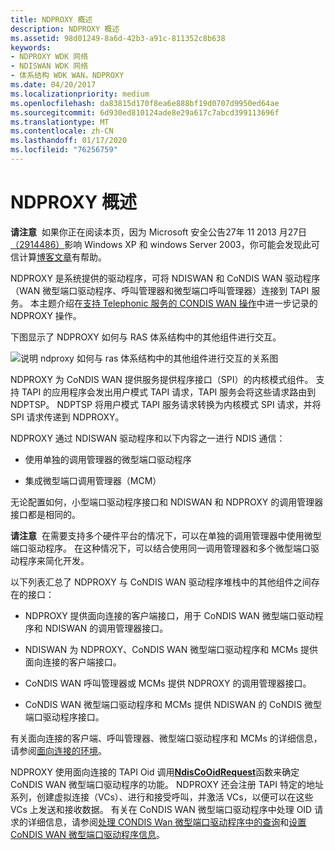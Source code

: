 ```yaml
---
title: NDPROXY 概述
description: NDPROXY 概述
ms.assetid: 98d01249-8a6d-42b3-a91c-811352c8b638
keywords:
- NDPROXY WDK 网络
- NDISWAN WDK 网络
- 体系结构 WDK WAN，NDPROXY
ms.date: 04/20/2017
ms.localizationpriority: medium
ms.openlocfilehash: da83815d170f8ea6e888bf19d0707d9950ed64ae
ms.sourcegitcommit: 6d930ed810124ade8e29a617c7abcd399113696f
ms.translationtype: MT
ms.contentlocale: zh-CN
ms.lasthandoff: 01/17/2020
ms.locfileid: "76256759"
---
```

# <a name="ndproxy-overview"></a>NDPROXY 概述

**请注意**  如果你正在阅读本页，因为 Microsoft 安全公告27年 11 2013 月27日[（2914486）](https://docs.microsoft.com/security-updates/SecurityAdvisories/2014/2914486)影响 Windows XP 和 windows Server 2003，你可能会发现此可信计算[博客文章](https://msrc-blog.microsoft.com/2013/11/27/microsoft-releases-security-advisory-2914486/)有帮助。

NDPROXY 是系统提供的驱动程序，可将 NDISWAN 和 CoNDIS WAN 驱动程序（WAN 微型端口驱动程序、呼叫管理器和微型端口呼叫管理器）连接到 TAPI 服务。 本主题介绍在[支持 Telephonic 服务的 CONDIS WAN 操作](https://docs.microsoft.com/windows-hardware/drivers/network/condis-wan-operations-that-support-telephonic-services)中进一步记录的 NDPROXY 操作。

下图显示了 NDPROXY 如何与 RAS 体系结构中的其他组件进行交互。

![说明 ndproxy 如何与 ras 体系结构中的其他组件进行交互的关系图](images/ndproxy.png)

NDPROXY 为 CoNDIS WAN 提供服务提供程序接口（SPI）的内核模式组件。 支持 TAPI 的应用程序会发出用户模式 TAPI 请求，TAPI 服务会将这些请求路由到 NDPTSP。 NDPTSP 将用户模式 TAPI 服务请求转换为内核模式 SPI 请求，并将 SPI 请求传递到 NDPROXY。

NDPROXY 通过 NDISWAN 驱动程序和以下内容之一进行 NDIS 通信：

- 使用单独的调用管理器的微型端口驱动程序

- 集成微型端口调用管理器（MCM）

无论配置如何，小型端口驱动程序接口和 NDISWAN 和 NDPROXY 的调用管理器接口都是相同的。

**请注意**  在需要支持多个硬件平台的情况下，可以在单独的调用管理器中使用微型端口驱动程序。 在这种情况下，可以结合使用同一调用管理器和多个微型端口驱动程序来简化开发。

以下列表汇总了 NDPROXY 与 CoNDIS WAN 驱动程序堆栈中的其他组件之间存在的接口：

- NDPROXY 提供面向连接的客户端接口，用于 CoNDIS WAN 微型端口驱动程序和 NDISWAN 的调用管理器接口。

- NDISWAN 为 NDPROXY、CoNDIS WAN 微型端口驱动程序和 MCMs 提供面向连接的客户端接口。

- CoNDIS WAN 呼叫管理器或 MCMs 提供 NDPROXY 的调用管理器接口。

- CoNDIS WAN 微型端口驱动程序和 MCMs 提供 NDISWAN 的 CoNDIS 微型端口驱动程序接口。

有关面向连接的客户端、呼叫管理器、微型端口驱动程序和 MCMs 的详细信息，请参阅[面向连接的环境](https://docs.microsoft.com/windows-hardware/drivers/network/connection-oriented-environment)。

NDPROXY 使用面向连接的 TAPI Oid 调用[**NdisCoOidRequest**](https://docs.microsoft.com/windows-hardware/drivers/ddi/ndis/nf-ndis-ndiscooidrequest)函数来确定 CoNDIS WAN 微型端口驱动程序的功能。 NDPROXY 还会注册 TAPI 特定的地址系列，创建虚拟连接（VCs）、进行和接受呼叫，并激活 VCs，以便可以在这些 VCs 上发送和接收数据。 有关在 CoNDIS WAN 微型端口驱动程序中处理 OID 请求的详细信息，请参阅[处理 CONDIS Wan 微型端口驱动程序中的查询](https://docs.microsoft.com/windows-hardware/drivers/network/handling-queries-in-a-condis-wan-miniport-driver)和[设置 CoNDIS WAN 微型端口驱动程序信息](https://docs.microsoft.com/windows-hardware/drivers/network/setting-condis-wan-miniport-driver-information)。
